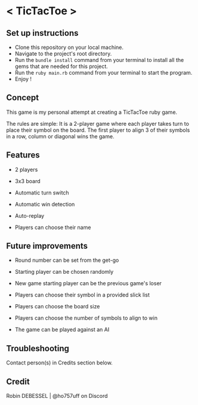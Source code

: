 # < TicTacToe >

## Set up instructions
- Clone this repository on your local machine.
- Navigate to the project's root directory.
- Run the `bundle install` command from your terminal to install all the gems that are needed for this project.
- Run the `ruby main.rb` command from your terminal to start the program.
- Enjoy !

## Concept
This game is my personal attempt at creating a TicTacToe ruby game.

The rules are simple:
It is a 2-player game where each player takes turn to place their symbol on the board.
The first player to align 3 of their symbols in a row, column or diagonal wins the game.

## Features
- 2 players
- 3x3 board

- Automatic turn switch
- Automatic win detection
- Auto-replay

- Players can choose their name

## Future improvements
- Round number can be set from the get-go
- Starting player can be chosen randomly
- New game starting player can be the previous game's loser

- Players can choose their symbol in a provided slick list
- Players can choose the board size
- Players can choose the number of symbols to align to win

- The game can be played against an AI



## Troubleshooting
Contact person(s) in Credits section below.

## Credit
Robin DEBESSEL | @ho757uff on Discord